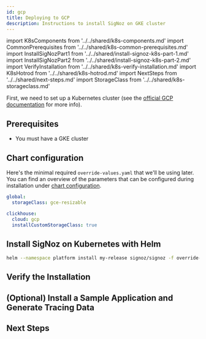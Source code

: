 ```yaml
---
id: gcp
title: Deploying to GCP
description: Instructions to install SigNoz on GKE cluster
---
```


import K8sComponents from '../../shared/k8s-components.md'
import CommonPrerequisites from '../../shared/k8s-common-prerequisites.md'
import InstallSigNozPart1 from '../../shared/install-signoz-k8s-part-1.md'
import InstallSigNozPart2 from '../../shared/install-signoz-k8s-part-2.md'
import VerifyInstallation from '../../shared/k8s-verify-installation.md'
import K8sHotrod from '../../shared/k8s-hotrod.md'
import NextSteps from '../../shared/next-steps.md'
import StorageClass from '../../shared/k8s-storageclass.md'

First, we need to set up a Kubernetes cluster (see the
[official GCP documentation](https://cloud.google.com/kubernetes-engine/)
for more info).
 
<K8sComponents />

## Prerequisites

- You must have a GKE cluster

<CommonPrerequisites />

## Chart configuration

Here's the minimal required `override-values.yaml` that we'll be using later. You can find
an overview of the parameters that can be configured during installation under
[chart configuration](https://github.com/SigNoz/charts/tree/main/charts/signoz#configuration).

```yaml
global:
  storageClass: gce-resizable

clickhouse:
  cloud: gcp
  installCustomStorageClass: true
```

<StorageClass />

## Install SigNoz on Kubernetes with Helm

<InstallSigNozPart1 />

```bash
helm --namespace platform install my-release signoz/signoz -f override-values.yaml
```

<InstallSigNozPart2 />

## Verify the Installation

<VerifyInstallation />

## (Optional) Install a Sample Application and Generate Tracing Data

<K8sHotrod />

## Next Steps

<NextSteps />
